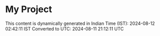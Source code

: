 # My Project

This content is dynamically generated in Indian Time (IST): 2024-08-12 02:42:11 IST
Converted to UTC: 2024-08-11 21:12:11 UTC
